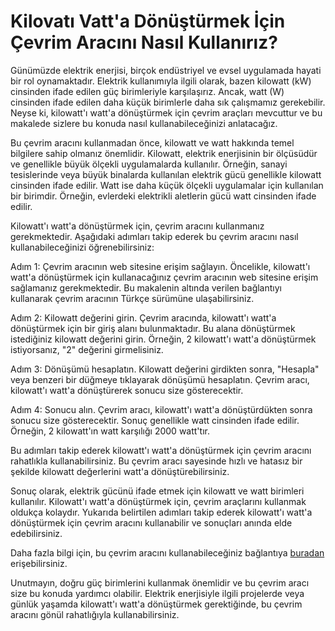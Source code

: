 Kilovatı Vatt'a Dönüştürmek İçin Çevrim Aracını Nasıl Kullanırız?
=================================================================

Günümüzde elektrik enerjisi, birçok endüstriyel ve evsel uygulamada hayati bir rol oynamaktadır. Elektrik kullanımıyla ilgili olarak, bazen kilowatt (kW) cinsinden ifade edilen güç birimleriyle karşılaşırız. Ancak, watt (W) cinsinden ifade edilen daha küçük birimlerle daha sık çalışmamız gerekebilir. Neyse ki, kilowatt'ı watt'a dönüştürmek için çevrim araçları mevcuttur ve bu makalede sizlere bu konuda nasıl kullanabileceğinizi anlatacağız.

Bu çevrim aracını kullanmadan önce, kilowatt ve watt hakkında temel bilgilere sahip olmanız önemlidir. Kilowatt, elektrik enerjisinin bir ölçüsüdür ve genellikle büyük ölçekli uygulamalarda kullanılır. Örneğin, sanayi tesislerinde veya büyük binalarda kullanılan elektrik gücü genellikle kilowatt cinsinden ifade edilir. Watt ise daha küçük ölçekli uygulamalar için kullanılan bir birimdir. Örneğin, evlerdeki elektrikli aletlerin gücü watt cinsinden ifade edilir.

Kilowatt'ı watt'a dönüştürmek için, çevrim aracını kullanmanız gerekmektedir. Aşağıdaki adımları takip ederek bu çevrim aracını nasıl kullanabileceğinizi öğrenebilirsiniz:

Adım 1: Çevrim aracının web sitesine erişim sağlayın. Öncelikle, kilowatt'ı watt'a dönüştürmek için kullanacağınız çevrim aracının web sitesine erişim sağlamanız gerekmektedir. Bu makalenin altında verilen bağlantıyı kullanarak çevrim aracının Türkçe sürümüne ulaşabilirsiniz.

Adım 2: Kilowatt değerini girin. Çevrim aracında, kilowatt'ı watt'a dönüştürmek için bir giriş alanı bulunmaktadır. Bu alana dönüştürmek istediğiniz kilowatt değerini girin. Örneğin, 2 kilowatt'ı watt'a dönüştürmek istiyorsanız, "2" değerini girmelisiniz.

Adım 3: Dönüşümü hesaplatın. Kilowatt değerini girdikten sonra, "Hesapla" veya benzeri bir düğmeye tıklayarak dönüşümü hesaplatın. Çevrim aracı, kilowatt'ı watt'a dönüştürerek sonucu size gösterecektir.

Adım 4: Sonucu alın. Çevrim aracı, kilowatt'ı watt'a dönüştürdükten sonra sonucu size gösterecektir. Sonuç genellikle watt cinsinden ifade edilir. Örneğin, 2 kilowatt'ın watt karşılığı 2000 watt'tır.

Bu adımları takip ederek kilowatt'ı watt'a dönüştürmek için çevrim aracını rahatlıkla kullanabilirsiniz. Bu çevrim aracı sayesinde hızlı ve hatasız bir şekilde kilowatt değerlerini watt'a dönüştürebilirsiniz.

Sonuç olarak, elektrik gücünü ifade etmek için kilowatt ve watt birimleri kullanılır. Kilowatt'ı watt'a dönüştürmek için, çevrim araçlarını kullanmak oldukça kolaydır. Yukarıda belirtilen adımları takip ederek kilowatt'ı watt'a dönüştürmek için çevrim aracını kullanabilir ve sonuçları anında elde edebilirsiniz.

Daha fazla bilgi için, bu çevrim aracını kullanabileceğiniz bağlantıya [buradan](https://www.onlinecalculatorsfree.com/tr/convert/kilowatts-to-watts.html) erişebilirsiniz.

Unutmayın, doğru güç birimlerini kullanmak önemlidir ve bu çevrim aracı size bu konuda yardımcı olabilir. Elektrik enerjisiyle ilgili projelerde veya günlük yaşamda kilowatt'ı watt'a dönüştürmek gerektiğinde, bu çevrim aracını gönül rahatlığıyla kullanabilirsiniz.